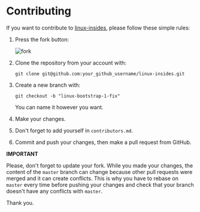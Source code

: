 Contributing
================================================================================

If you want to contribute to [linux-insides](https://github.com/0xAX/linux-insides), please follow these simple rules:

1. Press the fork button:

    ![fork](https://docs.github.com/assets/images/help/repository/fork_button.jpg)

2. Clone the repository from your account with:

    ```
    git clone git@github.com:your_github_username/linux-insides.git
    ```

3. Create a new branch with:

    ```
    git checkout -b "linux-bootstrap-1-fix"
    ```
    You can name it however you want.

4. Make your changes.

5. Don't forget to add yourself in `contributors.md`.

6. Commit and push your changes, then make a pull request from GitHub.

**IMPORTANT**

Please, don't forget to update your fork. While you made your changes, the content of the `master` branch can change because other pull requests were merged and it can create conflicts. This is why you have to rebase on `master` every time before pushing your changes and check that your branch doesn't have any conflicts with `master`.

Thank you.
